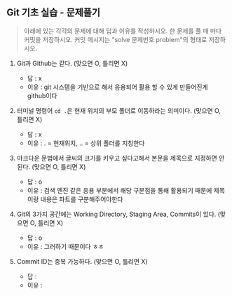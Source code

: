 ## Git 기초 실습 - 문제풀기

> 아래에 있는 각각의 문제에 대해 답과 이유를 작성하시오.
> 한 문제를 풀 때 마다 커밋을 저장하시오. 커밋 메시지는 "solve 문제번호 problem"의 형태로 저장하시오.



1. Git과 Github는 같다. (맞으면 O, 틀리면 X)

   - 답 : x
   - 이유 : git 시스템을 기반으로 해서 응용되어 활용 할 수 있게 만들어진게 github이다

   

2. 터미널 명령어 `cd .`은 현재 위치의 부모 폴더로 이동하라는 의미이다. (맞으면 O, 틀리면 X)

   - 답 : x
   - 이유 : . = 현재위치, .. = 상위 폴더를 지칭한다



3. 마크다운 문법에서 글씨의 크기를 키우고 싶다고해서 본문을 제목으로 지정하면 안된다. (맞으면 O, 틀리면 X)
   - 답 : o
   - 이유 : 검색 엔진 같은 응용 부분에서 해당 구분점을 통해 활용되기 때문에 제목이랑 내용은 파트를 구분해주어야한다



4. Git의 3가지 공간에는 Working Directory, Staging Area, Commits이 있다. (맞으면 O, 틀리면 X)
   - 답 : o
   - 이유 : 그러하기 때문이다 ㅎㅎ



5. Commit ID는 중복 가능하다. (맞으면 O, 틀리면 X)
   - 답 :
   - 이유 :